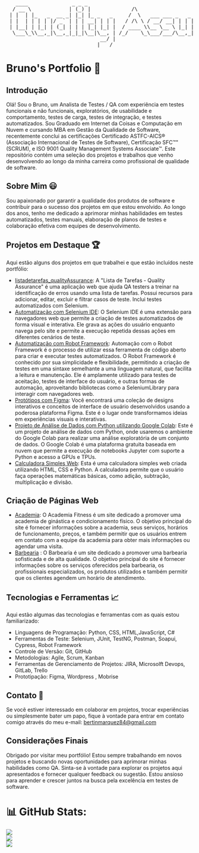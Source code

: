 <pre>
   ____              _ _ _                                                           
  / __ \            | (_) |             /\                                           
 | |  | |_   _  __ _| |_| |_ _   _     /  \   ___ ___ _   _ _ __ __ _ _ __   ___ ___ 
 | |  | | | | |/ _` | | | __| | | |   / /\ \ / __/ __| | | | '__/ _` | '_ \ / __/ _ \
 | |__| | |_| | (_| | | | |_| |_| |  / ____ \\__ \__ \ |_| | | | (_| | | | | (_|  __/
  \___\_\\__,_|\__,_|_|_|\__|\__, | /_/    \_\___/___/\__,_|_|  \__,_|_| |_|\___\___|
                              __/ |                                                  
                             |___/                                                   
</pre>

# Bruno's Portfolio 👋


## Introdução
Olá! Sou o Bruno, um Analista de Testes / QA com experiência em testes funcionais e não funcionais, exploratórios, de usabilidade e comportamento, testes de carga, testes de integração, e testes automatizados. Sou Graduado em Internet da Coisas e Computação em Nuvem e cursando MBA em Gestão da Qualidade de Software, recentemente conclui as certificações Certificado ASTFC-AICS® (Associação Internacional de Testes de Software), Certificação SFC™" (SCRUM), e ISO 9001 Quality Management Systems Associate™. 
Este repositório contém uma seleção dos projetos e trabalhos que venho desenvolvendo ao longo da minha carreira como profissional de qualidade de software.
## Sobre Mim 😃
Sou apaixonado por garantir a qualidade dos produtos de software e contribuir para o sucesso dos projetos em que estou envolvido. Ao longo dos anos, tenho me dedicado a aprimorar minhas habilidades em testes automatizados, testes manuais, elaboração de planos de testes e colaboração efetiva com equipes de desenvolvimento.
## Projetos em Destaque 🏆
Aqui estão alguns dos projetos em que trabalhei e que estão incluídos neste portfólio:
* [listadetarefas_qualityAssurance](https://github.com/Marquezbertin/listadetarefas_qualityAssurance): A "Lista de Tarefas - Quality Assurance" é uma aplicação web que ajuda QA testers a treinar na identificação de erros usando uma lista de tarefas. Possui recursos para adicionar, editar, excluir e filtrar casos de teste. Inclui testes automatizados com Selenium.
* [Automatização com Selenium IDE](https://github.com/Marquezbertin/automatizacao_testes): O Selenium IDE é uma extensão para navegadores web que permite a criação de testes automatizados de forma visual e interativa. Ele grava as ações do usuário enquanto navega pelo site e permite a execução repetida dessas ações em diferentes cenários de teste.
* [Automatização com Robot Framework](https://github.com/Marquezbertin/saucedemo_robot): Automação com o Robot Framework é o processo de utilizar essa ferramenta de código aberto para criar e executar testes automatizados. O Robot Framework é conhecido por sua simplicidade e flexibilidade, permitindo a criação de testes em uma sintaxe semelhante a uma linguagem natural, que facilita a leitura e manutenção. Ele é amplamente utilizado para testes de aceitação, testes de interface do usuário, e outras formas de automação, aproveitando bibliotecas como a SeleniumLibrary para interagir com navegadores web.
* [Protótipos com Figma](https://github.com/Marquezbertin/prototipos_figma): Você encontrará uma coleção de designs interativos e conceitos de interface de usuário desenvolvidos usando a poderosa plataforma Figma. Este é o lugar onde transformamos ideias em experiências visuais e interativas.
* [Projeto de Análise de Dados com Python utilizando Google Colab](https://github.com/Marquezbertin/Analise-de-Dados): Este é um projeto de análise de dados com Python, onde usaremos o ambiente do Google Colab para realizar uma análise exploratória de um conjunto de dados. O Google Colab é uma plataforma gratuita baseada em nuvem que permite a execução de notebooks Jupyter com suporte a Python e acesso a GPUs e TPUs.
* [Calculadora Simples Web](https://github.com/Marquezbertin/Calculadora): Esta é uma calculadora simples web criada utilizando HTML, CSS e Python. A calculadora permite que o usuário faça operações matemáticas básicas, como adição, subtração, multiplicação e divisão.
## Criação de Páginas Web 
* [Academia](https://github.com/Marquezbertin/Academia): O Academia Fitness é um site dedicado a promover uma academia de ginástica e condicionamento físico. O objetivo principal do site é fornecer informações sobre a academia, seus serviços, horários de funcionamento, preços, e também permitir que os usuários entrem em contato com a equipe da academia para obter mais informações ou agendar uma visita.
* [Barbearia](https://github.com/Marquezbertin/barbearia) : O Barbearia é um site dedicado a promover uma barbearia sofisticada e de alta qualidade. O objetivo principal do site é fornecer informações sobre os serviços oferecidos pela barbearia, os profissionais especializados, os produtos utilizados e também permitir que os clientes agendem um horário de atendimento.
## Tecnologias e Ferramentas 📈 
Aqui estão algumas das tecnologias e ferramentas com as quais estou familiarizado:
* Linguagens de Programação: Python, CSS, HTML,JavaScript, C# 
* Ferramentas de Teste: Selenium, JUnit, TestNG, Postman, Soapui, Cypress, Robot Framework
* Controle de Versão: Git, GitHub
* Metodologias: Agile, Scrum, Kanban
* Ferramentas de Gerenciamento de Projetos: JIRA, Microsolft Devops, GitLab, Trello
* Prototipação: Figma, Wordpress , Mobrise 
## Contato 📧
Se você estiver interessado em colaborar em projetos, trocar experiências ou simplesmente bater um papo, fique à vontade para entrar em contato comigo através do meu e-mail: bertinmarquez84@gmail.com
## Considerações Finais
Obrigado por visitar meu portfólio! Estou sempre trabalhando em novos projetos e buscando novas oportunidades para aprimorar minhas habilidades como QA. Sinta-se à vontade para explorar os projetos aqui apresentados e fornecer qualquer feedback ou sugestão. Estou ansioso para aprender e crescer juntos na busca pela excelência em testes de software.

# 📊 GitHub Stats:
![](https://github-readme-stats.vercel.app/api?username=Marquezbertin&theme=github_dark&hide_border=false&include_all_commits=true&count_private=true)<br/>
![](https://github-readme-streak-stats.herokuapp.com/?user=Marquezbertin&theme=github-dark-blue&hide_border=false)<br/>
![](https://github-readme-stats.vercel.app/api/top-langs/?username=Marquezbertin&theme=github_dark&hide_border=false&include_all_commits=true&count_private=true&layout=compact)

